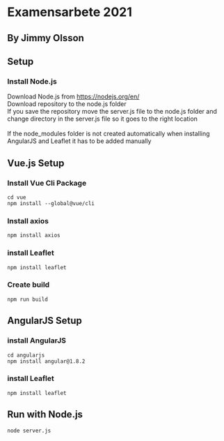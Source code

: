 # Examensarbete 2021
## By Jimmy Olsson

## Setup
### Install Node.js
Download Node.js from https://nodejs.org/en/ <br />
Download repository to the node.js folder <br />
If you save the repository move the server.js file to the node.js folder and change directory in the server.js file so it goes to the right location
<br /><br />
If the node_modules folder is not created automatically when installing AngularJS and Leaflet it has to be added manually

## Vue.js Setup
### Install Vue Cli Package
```
cd vue
npm install --global@vue/cli
```

### Install axios
```
npm install axios
```

### install Leaflet
```
npm install leaflet
```

### Create build
```
npm run build
```

## AngularJS Setup
### install AngularJS
```
cd angularjs
npm install angular@1.8.2
```

### install Leaflet
```
npm install leaflet
```

## Run with Node.js
```
node server.js
```